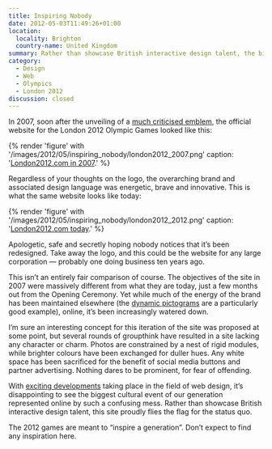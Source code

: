 ```yaml
---
title: Inspiring Nobody
date: 2012-05-03T11:49:26+01:00
location:
  locality: Brighton
  country-name: United Kingdom
summary: Rather than showcase British interactive design talent, the biggest cultural event of our generation has been represented online by an uninspired mess that flies the flag for the status quo.
category:
  - Design
  - Web
  - Olympics
  - London 2012
discussion: closed
---
```

In 2007, soon after the unveiling of a [much criticised emblem][1], the official website for the London 2012 Olympic Games looked like this:

{% render 'figure' with '/images/2012/05/inspiring_nobody/london2012_2007.png'
  caption: '[London2012.com in 2007](https://web.archive.org/web/20070910112153/http://london2012.com/).'
%}

Regardless of your thoughts on the logo, the overarching brand and associated design language was energetic, brave and innovative. This is what the same website looks like today:

{% render 'figure' with '/images/2012/05/inspiring_nobody/london2012_2012.png'
  caption: '[London2012.com today](https://web.archive.org/web/20120503215130/http://london2012.com/).'
%}

Apologetic, safe and secretly hoping nobody notices that it’s been redesigned. Take away the logo, and this could be the website for any large corporation — probably one doing business ten years ago.

This isn’t an entirely fair comparison of course. The objectives of the site in 2007 were massively different from what they are today, just a few months out from the Opening Ceremony. Yet while much of the energy of the brand has been maintained elsewhere (the [dynamic pictograms][2] are a particularly good example), online, it’s been increasingly watered down.

I’m sure an interesting concept for this iteration of the site was proposed at some point, but several rounds of groupthink have resulted in a site lacking any character or charm. Photos are constrained by a nest of rigid modules, while brighter colours have been exchanged for duller hues. Any white space has been sacrificed for the benefit of social media buttons and partner advertising. Nothing dares to be prominent, for fear of offending.

With [exciting developments][3] taking place in the field of web design, it’s disappointing to see the biggest cultural event of our generation represented online by such a confusing mess. Rather than showcase British interactive design talent, this site proudly flies the flag for the status quo.

The 2012 games are meant to “inspire a generation”. Don’t expect to find any inspiration here.

[1]: http://lloydyweb.paulrobertlloyd.com/blog/2007/06/2012_and_all_that
[2]: http://creativereview.co.uk/cr-blog/2009/october/london-2012-pictograms
[3]: http://alistapart.com/articles/responsive-web-design/
